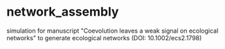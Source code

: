 # network_assembly
simulation for manuscript "Coevolution leaves a weak signal on ecological networks" to generate ecological networks (DOI: 10.1002/ecs2.1798)
